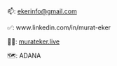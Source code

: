 📫: <a href = "mailto:ekerinfo@gmail.com">ekerinfo@gmail.com</a>
<br>
<p align="left">
✅: www.linkedin.com/in/murat-eker <br>
</p>
<p align="left">
👨‍💼: <a href="https://murateker.live/">murateker.live</a>
</p>
<p align="left">
<p>🗺️: ADANA</p>
</p>
